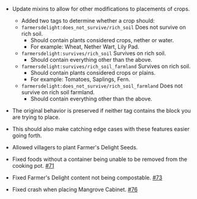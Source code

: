 - Update mixins to allow for other modifications to placements of crops.
    - Added two tags to determine whether a crop should:
    - `farmersdelight:does_not_survive/rich_soil` Does not survive on rich soil.
        - Should contain plants considered crops, nether or water.
        - For example: Wheat, Nether Wart, Lily Pad.
    - `farmersdelight:survives/rich_soil` Survives on rich soil.
        - Should contain everything other than the above.
    - `farmersdelight:survives/rich_soil_farmland` Survives on rich soil.
        - Should contain plants considered crops or plains.
        - For example: Tomatoes, Saplings, Fern.
    - `farmersdelight:does_not_survive/rich_soil_farmland` Does not survive on rich soil farmland.
        - Should contain everything other than the above.
- The original behavior is preserved if neither tag contains the block you are trying to place.
- This should also make catching edge cases with these features easier going forth.

- Allowed villagers to plant Farmer's Delight Seeds.
- Fixed foods without a container being unable to be removed from the cooking pot. [#71](https://github.com/MehVahdJukaar/FarmersDelightRefabricated/issues/71)
- Fixed Farmer's Delight content not being compostable. [#73](https://github.com/MehVahdJukaar/FarmersDelightRefabricated/issues/73)
- Fixed crash when placing Mangrove Cabinet. [#76](https://github.com/MehVahdJukaar/FarmersDelightRefabricated/issues/76)